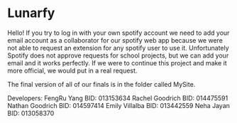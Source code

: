 # Lunarfy

Hello! If you try to log in with your own spotify account we need to add your email account as a collaborator 
for our spotify web app because we were not able to request an extension for any spotify user to use it.
Unfortunately Spotify does not approve requests for school projects, but we can add your email and it works perfectly.
If we were to continue this project and make it more official, we would put in a real request.

The final version of all of our finals is in the folder called MySite.



Developers: 
FengRu Yang       BID: 013153634
Rachel Goodrich   BID: 014475591
Nathan Goodrich   BID: 014597414
Emily Villalba    BID: 013442559
Neha Jayan        BID: 013058370


